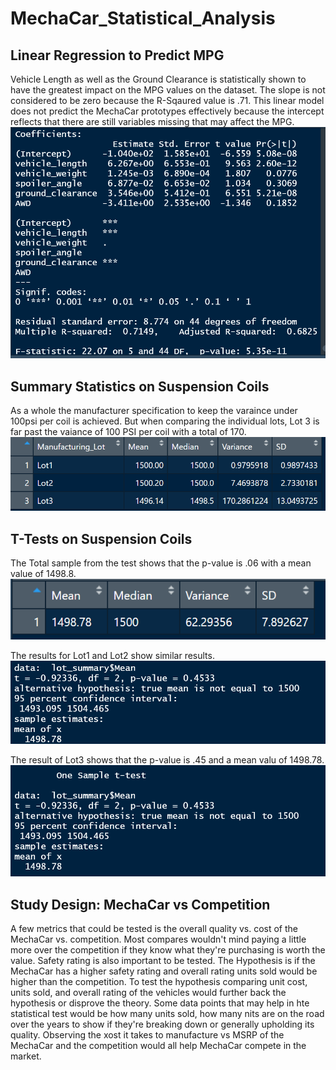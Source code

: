 # MechaCar_Statistical_Analysis

## Linear Regression to Predict MPG
Vehicle Length as well as the Ground Clearance is statistically shown to have the greatest impact on the MPG values on the dataset. The slope is not considered to be zero because the R-Sqaured value is .71. This linear model does not predict the MechaCar prototypes effectively because the intercept reflects that there are still variables missing that may affect the MPG.
![MechaCar](https://github.com/67owilliams/MechaCar_Statistical_Analysis/blob/main/MechaCar.png)

## Summary Statistics on Suspension Coils
As a whole the manufacturer specification to keep the varaince under 100psi per coil is achieved. But when comparing the individual lots, Lot 3 is far past the vaiance of 100 PSI per coil with a total of 170.
![Lot_summary](https://github.com/67owilliams/MechaCar_Statistical_Analysis/blob/main/lot_summary.png)

## T-Tests on Suspension Coils
The Total sample from the test shows that the p-value is  .06 with a mean value of 1498.8.
![Total_summary](https://github.com/67owilliams/MechaCar_Statistical_Analysis/blob/main/total_summary.png)

The results for Lot1 and Lot2 show similar results.
![Lot1&2](https://github.com/67owilliams/MechaCar_Statistical_Analysis/blob/main/lot2.png)

The result of Lot3 shows that the p-value is .45 and a mean valu of 1498.78.
![Lot3](https://github.com/67owilliams/MechaCar_Statistical_Analysis/blob/main/lot3.png)

## Study Design: MechaCar vs Competition
A few metrics that could be tested is the overall quality vs. cost of the MechaCar vs. competition. Most compares wouldn't mind paying a little more over the competition if they know what they're purchasing is worth the value. Safety rating is also important to be tested. The Hypothesis is if the MechaCar has a higher safety rating and overall rating units sold would be higher than the competition. To test the hypothesis comparing unit cost, units sold, and overall rating of the vehicles would further back the hypothesis or disprove the theory. Some data points that may help in hte statistical test would be how many units sold, how many nits are on the road over the years to show if they're breaking down or generally upholding its quality. Observing the xost it takes to manufacture vs MSRP of the MechaCar and the competition would all help MechaCar compete in the market.
